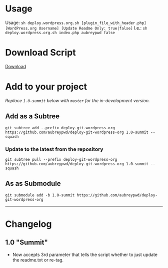 # Usage

Usage: `sh deploy.wordpress.org.sh [plugin_file_with_header.php] [WordPress.org Username] [Update Readme Only: true|false]`
I.e.: `sh deploy.wordpress.org.sh index.php aubreypwd false`

# Download Script

[Download](https://raw.githubusercontent.com/aubreypwd/deploy-git-wordpress-org/1.0-summit/deploy-git-wordpress-org.sh)

# Add to your project

*Replace `1.0-summit` below with `master` for the in-development version.*

## Add as a Subtree

	git subtree add --prefix deploy-git-wordpress-org https://github.com/aubreypwd/deploy-git-wordpress-org 1.0-summit --squash

### Update to the latest from the repository

	git subtree pull --prefix deploy-git-wordpress-org https://github.com/aubreypwd/deploy-git-wordpress-org 1.0-summit --squash

## As as Submodule

	git submodule add -b 1.0-summit https://github.com/aubreypwd/deploy-git-wordpress-org

_______________________

# Changelog

## 1.0 "Summit"

- Now accepts 3rd parameter that tells the script whether to just update the readme.txt or re-tag.
